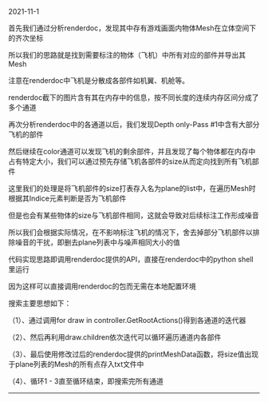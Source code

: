 2021-11-1

首先我们通过分析renderdoc，发现其中存有游戏画面内物体Mesh在立体空间下的齐次坐标

所以我们的思路就是找到需要标注的物体（飞机）中所有对应的部件并导出其Mesh

注意在renderdoc中飞机是分散成各部件如机翼、机舱等。

renderdoc截下的图片含有其在内存中的信息，按不同长度的连续内存区间分成了多个通道

再次分析renderdoc中的各通道以后，我们发现Depth only-Pass #1中含有大部分飞机的部件

然后继续在color通道可以发现飞机的剩余部件，并且发现了每个物体都在内存中占有特定大小，我们可以通过预先存储飞机各部件的size从而定向找到所有飞机部件

这里我们的处理是将飞机部件的size打表存入名为plane的list中，在遍历Mesh时根据其Indice元素判断是否为飞机部件

但是也会有某些物体的size与飞机部件相同，这就会导致对后续标注工作形成噪音

所以我们会根据实际情况，在不影响标注飞机的情况下，舍去掉部分飞机部件以排除噪音的干扰，即删去plane列表中与噪声相同大小的值

代码实现思路即调用renderdoc提供的API，直接在renderdoc中的python shell里运行

因为这样可以直接调用renderdoc的包而无需在本地配置环境

搜索主要思想如下：

（1）、通过调用for draw in controller.GetRootActions()得到各通道的迭代器

（2）、然后再利用draw.children依次迭代可以循环遍历通道内各部件

（3）、最后使用修改过后的renderdoc提供的printMeshData函数，将size值出现于plane列表的Mesh的所有点存入txt文件中

（4）、循环1 - 3直至循环结束，即搜索完所有通道

------------------------------------------------------------------------------------------------------------------------------

